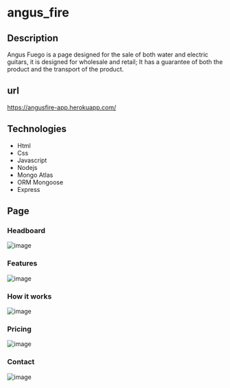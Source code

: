 # angus_fire

## Description

Angus Fuego is a page designed for the sale of both water and electric guitars, it is designed for wholesale and retail; It has a guarantee of both the product and the transport of the product.

## url
https://angusfire-app.herokuapp.com/

## Technologies
* Html
* Css
* Javascript
* Nodejs
* Mongo Atlas
* ORM Mongoose
* Express

## Page
### Headboard
![image](https://user-images.githubusercontent.com/58452664/105558339-5eebbc00-5cdc-11eb-96a6-c3882d49e080.png)
### Features
![image](https://user-images.githubusercontent.com/58452664/105558420-86428900-5cdc-11eb-9aa7-dcf0e6e09ca5.png)
### How it works
![image](https://user-images.githubusercontent.com/58452664/105558476-a83c0b80-5cdc-11eb-90a1-60827fb4d900.png)
### Pricing
![image](https://user-images.githubusercontent.com/58452664/105558513-bdb13580-5cdc-11eb-9267-5a0f110c2394.png)
### Contact
![image](https://user-images.githubusercontent.com/58452664/105558558-d4f02300-5cdc-11eb-9cc5-8697aaa2258d.png)

